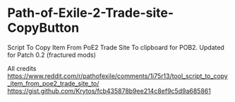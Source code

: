 # Path-of-Exile-2-Trade-site-CopyButton
Script To Copy Item From PoE2 Trade Site To clipboard for POB2. Updated for Patch 0.2 (fractured mods)

All credits 
https://www.reddit.com/r/pathofexile/comments/1i75r13/tool_script_to_copy_item_from_poe2_trade_site_to/ 
https://gist.github.com/Krytos/fcb435878b9ee214c8ef9c5d9a685861
